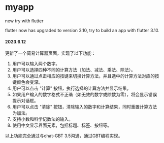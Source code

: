 # myapp
 new try with flutter

flutter now has upgraded to version 3.10, try to build an app with flutter 3.10.



#### 2023.6.12

更新了一个简易计算器页面，实现了以下功能：

1. 用户可以输入两个数字。
2. 用户可以选择四种不同的计算方法（加法、减法、乘法、除法）。
3. 用户可以通过点击相应的按键来切换计算方法，并且选中的计算方法对应的按键颜色会变深。
4. 用户可以点击 "计算" 按钮，执行选择的计算方法并显示结果。
5. 如果用户输入的数字格式不正确（如无效的数字或除数为零），将会显示错误提示对话框。
6. 用户可以点击 "清除" 按钮，清除输入的数字和计算结果，同时重置计算方法为加法。
7. 支持小数和科学记数法的输入。
8. 使用中文显示界面元素，包括标题、标签、按钮等。

以上功能完全通过与chat-GBT 3.5沟通，通过GBT编程实现。

